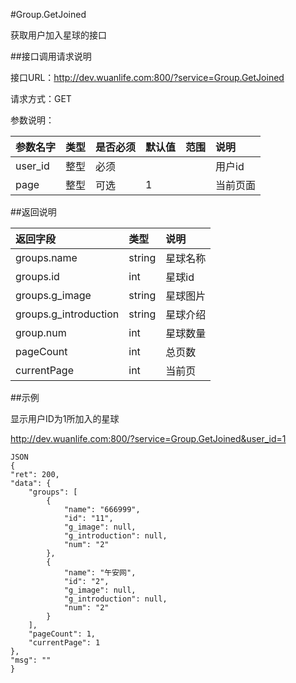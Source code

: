 #Group.GetJoined

获取用户加入星球的接口

##接口调用请求说明

接口URL：http://dev.wuanlife.com:800/?service=Group.GetJoined

请求方式：GET

参数说明：

|参数名字       | 类型 | 是否必须  |  默认值  |  范围   |                说明|
|:--|:--|:--|:--|:--|:--|
|user_id    |     整型 |  必须  |       |                              | 用户id|
|page       |整型   |可选          | 1   |                              |当前页面|

##返回说明

|返回字段                 |类型    |    说明|
|:--|:--|:--|
|groups.name   |           string     | 星球名称|
|groups.id          |      int  |       星球id|
|groups.g_image   |        string    |  星球图片|
|groups.g_introduction  |  string   |   星球介绍|
|group.num          |      int      |   星球数量|
|pageCount        |        int   |      总页数|
|currentPage    |          int   |      当前页|

##示例

显示用户ID为1所加入的星球

http://dev.wuanlife.com:800/?service=Group.GetJoined&user_id=1

    JSON
    {
    "ret": 200,
    "data": {
        "groups": [
            {
                "name": "666999",
                "id": "11",
                "g_image": null,
                "g_introduction": null,
                "num": "2"
            },
            {
                "name": "午安网",
                "id": "2",
                "g_image": null,
                "g_introduction": null,
                "num": "2"
            }
        ],
        "pageCount": 1,
        "currentPage": 1
    },
    "msg": ""
    }
